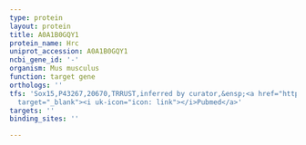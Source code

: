 ```yaml
---
type: protein
layout: protein
title: A0A1B0GQY1
protein_name: Hrc
uniprot_accession: A0A1B0GQY1
ncbi_gene_id: '-'
organism: Mus musculus
function: target gene
orthologs: ''
tfs: 'Sox15,P43267,20670,TRRUST,inferred by curator,&ensp;<a href="https://www.ncbi.nlm.nih.gov/pubmed/?term=15863505%5Buid%5D+OR+29087512%5Buid%5D"
  target="_blank"><i uk-icon="icon: link"></i>Pubmed</a>'
targets: ''
binding_sites: ''

---
```


